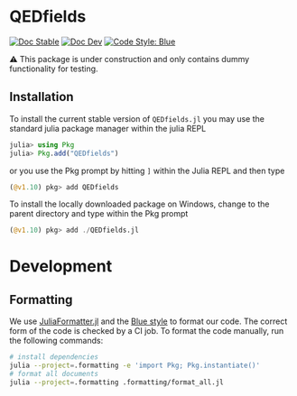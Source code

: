 # QEDfields

[![Doc Stable](https://img.shields.io/badge/docs-stable-blue.svg)](https://qedjl-project.github.io/QEDfields.jl/main)
[![Doc Dev](https://img.shields.io/badge/docs-dev-blue.svg)](https://qedjl-project.github.io/QEDfields.jl/dev)
[![Code Style: Blue](https://img.shields.io/badge/code%20style-blue-4495d1.svg)](https://github.com/invenia/BlueStyle)

:warning: This package is under construction and only contains dummy functionality for testing.

## Installation

To install the current stable version of `QEDfields.jl` you may use the standard julia package manager within the julia REPL

```julia
julia> using Pkg
julia> Pkg.add("QEDfields")
```

or you use the Pkg prompt by hitting `]` within the Julia REPL and then type

```julia
(@v1.10) pkg> add QEDfields
```

To install the locally downloaded package on Windows, change to the parent directory and type within the Pkg prompt

```julia
(@v1.10) pkg> add ./QEDfields.jl
```

# Development

## Formatting

We use [JuliaFormatter.jl](https://domluna.github.io/JuliaFormatter.jl/dev/) and the [Blue style](https://github.com/invenia/BlueStyle) to format our code. The correct form of the code is checked by a CI job. To format the code manually, run the following commands:

```bash
# install dependencies
julia --project=.formatting -e 'import Pkg; Pkg.instantiate()'
# format all documents
julia --project=.formatting .formatting/format_all.jl
```
